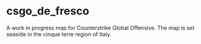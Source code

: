 # csgo_de_fresco
A work in progress map for Counterstrike Global Offensive. The map is set seaside in the cinque terre region of Italy.
